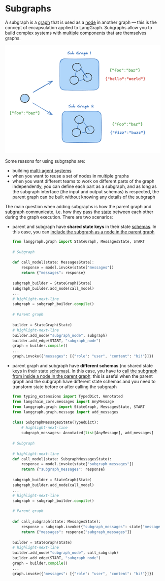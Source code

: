 # Subgraphs

A subgraph is a [graph](./low_level.md#graphs) that is used as a [node](./low_level.md#nodes) in another graph — this is the concept of encapsulation applied to LangGraph. Subgraphs allow you to build complex systems with multiple components that are themselves graphs.

![Subgraph](./img/subgraph.png)

Some reasons for using subgraphs are:

- building [multi-agent systems](./multi_agent.md)
- when you want to reuse a set of nodes in multiple graphs
- when you want different teams to work on different parts of the graph independently, you can define each part as a subgraph, and as long as the subgraph interface (the input and output schemas) is respected, the parent graph can be built without knowing any details of the subgraph

The main question when adding subgraphs is how the parent graph and subgraph communicate, i.e. how they pass the [state](./low_level.md#state) between each other during the graph execution. There are two scenarios:

* parent and subgraph have **shared state keys** in their state [schemas](./low_level.md#state). In this case, you can [include the subgraph as a node in the parent graph](../how-tos/subgraph.ipynb#shared-state-schemas)

    ```python
    from langgraph.graph import StateGraph, MessagesState, START

    # Subgraph

    def call_model(state: MessagesState):
        response = model.invoke(state["messages"])
        return {"messages": response}

    subgraph_builder = StateGraph(State)
    subgraph_builder.add_node(call_model)
    ...
    # highlight-next-line
    subgraph = subgraph_builder.compile()

    # Parent graph

    builder = StateGraph(State)
    # highlight-next-line
    builder.add_node("subgraph_node", subgraph)
    builder.add_edge(START, "subgraph_node")
    graph = builder.compile()
    ...
    graph.invoke({"messages": [{"role": "user", "content": "hi!"}]})
    ```

* parent graph and subgraph have **different schemas** (no shared state keys in their state [schemas](../../concepts/low_level#state)). In this case, you have to [call the subgraph from inside a node in the parent graph](../how-tos/subgraph.ipynb#different-state-schemas): this is useful when the parent graph and the subgraph have different state schemas and you need to transform state before or after calling the subgraph

    ```python
    from typing_extensions import TypedDict, Annotated
    from langchain_core.messages import AnyMessage
    from langgraph.graph import StateGraph, MessagesState, START
    from langgraph.graph.message import add_messages

    class SubgraphMessagesState(TypedDict):
        # highlight-next-line
        subgraph_messages: Annotated[list[AnyMessage], add_messages]

    # Subgraph

    # highlight-next-line
    def call_model(state: SubgraphMessagesState):
        response = model.invoke(state["subgraph_messages"])
        return {"subgraph_messages": response}

    subgraph_builder = StateGraph(State)
    subgraph_builder.add_node(call_model)
    ...
    # highlight-next-line
    subgraph = subgraph_builder.compile()

    # Parent graph

    def call_subgraph(state: MessagesState):
        response = subgraph.invoke({"subgraph_messages": state["messages"]})
        return {"messages": response["subgraph_messages"]}

    builder = StateGraph(State)
    # highlight-next-line
    builder.add_node("subgraph_node", call_subgraph)
    builder.add_edge(START, "subgraph_node")
    graph = builder.compile()
    ...
    graph.invoke({"messages": [{"role": "user", "content": "hi!"}]})
    ```
